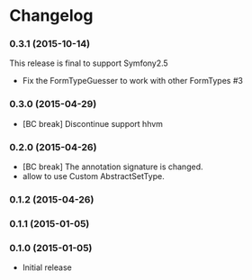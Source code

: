 Changelog
=========


### 0.3.1 (2015-10-14)

This release is final to support Symfony2.5

* Fix the FormTypeGuesser to work with other FormTypes #3

### 0.3.0 (2015-04-29)

* [BC break] Discontinue support hhvm


### 0.2.0 (2015-04-26)

* [BC break] The annotation signature is changed.
* allow to use Custom AbstractSetType.

### 0.1.2  (2015-04-26)

### 0.1.1  (2015-01-05)

### 0.1.0  (2015-01-05)

* Initial release
 
